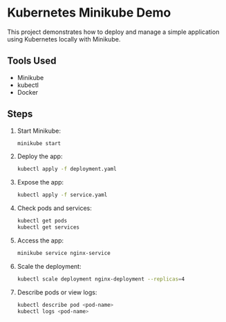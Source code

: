 # Kubernetes Minikube Demo

This project demonstrates how to deploy and manage a simple application using Kubernetes locally with Minikube.

## Tools Used
- Minikube
- kubectl
- Docker

## Steps

1. Start Minikube:
   ```bash
   minikube start
   ```

2. Deploy the app:
   ```bash
   kubectl apply -f deployment.yaml
   ```

3. Expose the app:
   ```bash
   kubectl apply -f service.yaml
   ```

4. Check pods and services:
   ```bash
   kubectl get pods
   kubectl get services
   ```

5. Access the app:
   ```bash
   minikube service nginx-service
   ```

6. Scale the deployment:
   ```bash
   kubectl scale deployment nginx-deployment --replicas=4
   ```

7. Describe pods or view logs:
   ```bash
   kubectl describe pod <pod-name>
   kubectl logs <pod-name>
   ```




